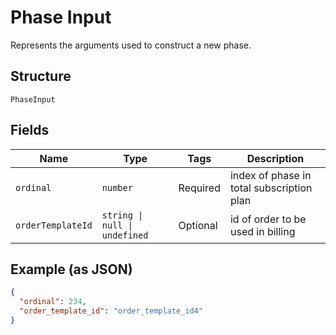
# Phase Input

Represents the arguments used to construct a new phase.

## Structure

`PhaseInput`

## Fields

| Name | Type | Tags | Description |
|  --- | --- | --- | --- |
| `ordinal` | `number` | Required | index of phase in total subscription plan |
| `orderTemplateId` | `string \| null \| undefined` | Optional | id of order to be used in billing |

## Example (as JSON)

```json
{
  "ordinal": 234,
  "order_template_id": "order_template_id4"
}
```


